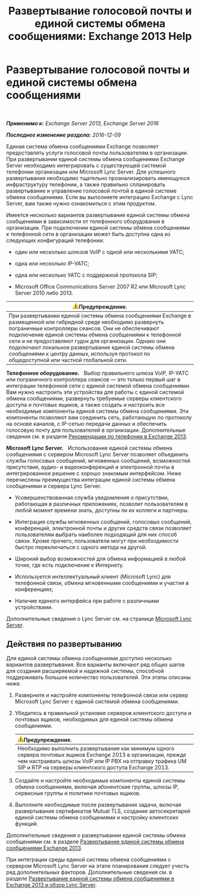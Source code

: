 ﻿---
title: 'Развертывание голосовой почты и единой системы обмена сообщениями: Exchange 2013 Help'
TOCTitle: Развертывание голосовой почты и единой системы обмена сообщениями
ms:assetid: 3df61b62-a1e4-41fb-969c-319189ae4e42
ms:mtpsurl: https://technet.microsoft.com/ru-ru/library/JJ673519(v=EXCHG.150)
ms:contentKeyID: 50487867
ms.date: 04/30/2018
mtps_version: v=EXCHG.150
ms.translationtype: HT
---

# Развертывание голосовой почты и единой системы обмена сообщениями

 

_**Применимо к:** Exchange Server 2013, Exchange Server 2016_

_**Последнее изменение раздела:** 2016-12-09_

Единая система обмена сообщениями Exchange позволяет предоставлять услуги голосовой почты пользователям в организации. При развертывании единой системы обмена сообщениями Exchange Server необходимо интегрировать с существующей системой телефонии организации или Microsoft Lync Server. Для успешного развертывания необходимо тщательно проанализировать имеющуюся инфраструктуру телефонии, а также правильно спланировать развертывание и управление голосовой почтой в единой системе обмена сообщениями. Если вы выполняете интеграцию Exchange с Lync Server, вам также нужно ознакомиться с этим продуктом.

Имеется несколько вариантов развертывания единой системы обмена сообщениями в зависимости от телефонного оборудования в организации. При подключении единой системы обмена сообщениями к телефонной сети в организации может быть доступна одна из следующих конфигураций телефонии:

  - один или несколько шлюзов VoIP с одной или несколькими УАТС;

  - одна или несколько IP-УАТС;

  - одна или несколько УАТС с поддержкой протокола SIP;

  - Microsoft Office Communications Server 2007 R2 или Microsoft Lync Server 2010 либо 2013.

<table>
<thead>
<tr class="header">
<th><img src="images/JJ983803.warning(EXCHG.150).gif" title="Предупреждение" alt="Предупреждение" />Предупреждение.</th>
</tr>
</thead>
<tbody>
<tr class="odd">
<td>При развертывании единой системы обмена сообщениями Exchange в размещенной или гибридной среде необходимо развернуть пограничные контроллеры сеансов. Они не обеспечивают подключение единой системы обмена сообщениями к телефонной сети и не предоставляют гудок для организации. Однако они подключают локальное развертывание единой системы обмена сообщениями к центру данных, используя протокол по общедоступной или частной глобальной сети.</td>
</tr>
</tbody>
</table>


**Телефонное оборудование.**   Выбор правильного шлюза VoIP, IP-УАТС или пограничного контроллера сеансов — это только первый шаг в интеграции телефонной сети с единой системой обмена сообщениями. Вам нужно настроить эти устройства для работы с единой системой обмена сообщениями, развернуть требуемые серверы клиентского доступа и почтовых ящиков, а также создать и настроить все необходимые компоненты единой системы обмена сообщениями. Эти компоненты позволяют вам соединить сеть, работающую по протоколу на основе каналов, с IP-сетью передачи данных и обеспечить голосовую почту для пользователей в организации. Дополнительные сведения см. в разделе [Рекомендации по телефонии в Exchange 2013](telephony-advisor-for-exchange-2013-exchange-2013-help.md).

**Microsoft Lync Server.**   Использование единой системы обмена сообщениями с сервером Microsoft Lync Server позволяет объединить службы голосовых сообщений, мгновенных сообщений, возможностей присутствия, аудио- и видеоконференций и электронной почты в интегрированное решение с хорошо знакомым интерфейсом. Ниже перечислены преимущества интеграции единой системы обмена сообщениями и сервера Lync Server.

  - Усовершенствованная служба уведомления о присутствии, работающая в различных приложениях, позволит пользователям в любой момент времени знать, доступны ли их коллеги и партнеры.

  - Интеграция службы мгновенных сообщений, голосовых сообщений, конференций, электронной почты и других средств связи позволяет пользователям выбрать наиболее подходящий для них способ связи. Кроме прочего, пользователи могут при необходимости быстро переключаться с одного метода на другой.

  - Широкий выбор возможностей для обмена информацией в любой точке, где есть подключение к Интернету.

  - Используется интеллектуальный клиент (Microsoft Lync) для телефонной связи, обмена мгновенными сообщениями и участия в конференциях;

  - Наличие единого интерфейса при работе с различными устройствами.

Дополнительные сведения о Lync Server см. на странице [Microsoft Lync Server](https://go.microsoft.com/fwlink/p/?linkid=265752).

## Действия по развертыванию

Для единой системы обмена сообщениями доступно несколько вариантов развертывания. Все варианты включают ряд общих шагов для создания расширяемой и надежной системы, способной поддерживать большое количество пользователей. Эти этапы описаны ниже.

1.  Разверните и настройте компоненты телефонной связи или сервер Microsoft Lync Server с единой системой обмена сообщениями.

2.  Убедитесь в правильной установке серверов клиентского доступа и почтовых ящиков, необходимых для единой системы обмена сообщениями.
    
    <table>
    <thead>
    <tr class="header">
    <th><img src="images/JJ983803.warning(EXCHG.150).gif" title="Предупреждение" alt="Предупреждение" />Предупреждение.</th>
    </tr>
    </thead>
    <tbody>
    <tr class="odd">
    <td>Необходимо выполнить развертывание как минимум одного сервера почтовых ящиков Exchange 2013 в организации, прежде чем настраивать шлюзы VoIP или IP PBX на отправку трафика UM SIP и RTP на серверы клиентского доступа Exchange 2013.</td>
    </tr>
    </tbody>
    </table>


3.  Создайте и настройте необходимые компоненты единой системы обмена сообщениями, включая абонентские группы, шлюзы IP, сервисные группы и политики почтовых ящиков.

4.  Выполните необходимые после развертывания задачи, включая развертывание сертификатов Mutual TLS, создание автосекретарей единой системы обмена сообщениями и настройку клиентских функций.

Дополнительные сведения о развертывании единой системы обмена сообщениями см. в разделе [Развертывание единой системы обмена сообщениями Exchange 2013](deploy-exchange-2013-um-exchange-2013-help.md).

При интеграции среды единой системы обмена сообщениями с сервером Microsoft Lync Server на этапе планирования следует учесть ряд дополнительных факторов. Дополнительные сведения см. в разделе [Развертывание единой системы обмена сообщениями в Exchange 2013 и обзор Lync Server](deploying-exchange-2013-um-and-lync-server-overview-exchange-2013-help.md).

